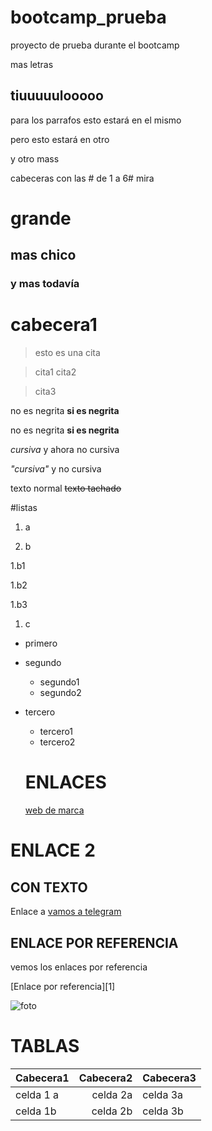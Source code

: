 # bootcamp_prueba
proyecto de prueba durante el bootcamp

mas letras

## tiuuuuulooooo

para los parrafos
esto estará en el mismo

pero esto estará en otro

y otro mass

cabeceras con las # de 1 a 6# mira

# grande

## mas chico






### y mas todavía

cabecera1
=========



> esto es una cita

> cita1
> cita2

>cita3

no es negrita **si es negrita**

no es negrita  __si es negrita__

_cursiva_  y ahora no  cursiva

*"cursiva"*   y no cursiva

texto normal  ~~texto tachado~~

#listas

1. a

1. b

  1.b1
  
  1.b2
  
  1.b3
  
1. c


* primero
* segundo
   * segundo1
   * segundo2
* tercero
   * tercero1
   * tercero2
   
  
  # ENLACES 
  
  [web de marca](https://wwww.marca.es)
 
# ENLACE 2 
## CON TEXTO

Enlace a [vamos a telegram](https://play.google.com)

## ENLACE POR REFERENCIA

vemos los enlaces por referencia

[Enlace por referencia][1]


![foto](https://upload.wikimedia.org/wikipedia/commons/thumb/3/38/Arduino_Uno_-_R3.jpg/300px-Arduino_Uno_-_R3.jpg "placa")

# TABLAS

|Cabecera1 |Cabecera2 |Cabecera3 |
|----------|---------:|:---------|
|celda 1 a | celda 2a | celda 3a |
|celda 1b  | celda 2b | celda 3b |





